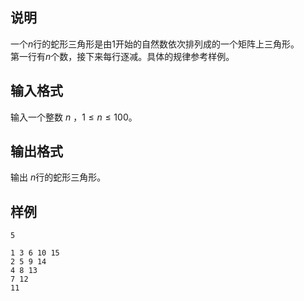 <h2>说明</h2>

一个$n$行的蛇形三角形是由$1$开始的自然数依次排列成的一个矩阵上三角形。<br />
第一行有$n$个数，接下来每行逐减。具体的规律参考样例。
<h2>输入格式</h2>

输入一个整数 $n$ ，$1≤n≤100$。

<h2>输出格式</h2>

输出 $n$行的蛇形三角形。

<h2>样例</h2>
<pre><code class="language-input1">5</code></pre><pre><code class="language-output1">1 3 6 10 15
2 5 9 14
4 8 13
7 12
11</code></pre>
